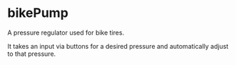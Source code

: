 # bikePump
A pressure regulator used for bike tires.

It takes an input via buttons for a desired pressure and automatically adjust to that pressure. 
